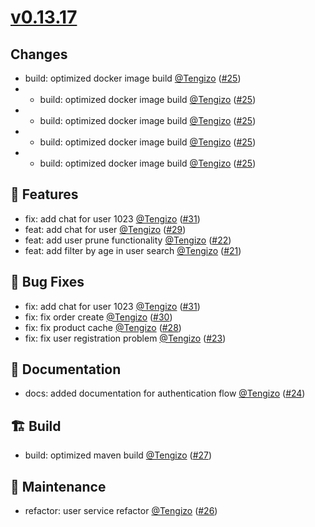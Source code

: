 # [v0.13.17](https://github.com/Tengizo/release-example/releases/tag/v0.13.17)
 ## Changes

- build: optimized docker image build [@Tengizo](https://github.com/Tengizo) ([#25](https://github.com/Tengizo/release-example/pull/25))
- - build: optimized docker image build [@Tengizo](https://github.com/Tengizo) ([#25](https://github.com/Tengizo/release-example/pull/25))
- - build: optimized docker image build [@Tengizo](https://github.com/Tengizo) ([#25](https://github.com/Tengizo/release-example/pull/25))
- - build: optimized docker image build [@Tengizo](https://github.com/Tengizo) ([#25](https://github.com/Tengizo/release-example/pull/25))
-  - build: optimized docker image build [@Tengizo](https://github.com/Tengizo) ([#25](https://github.com/Tengizo/release-example/pull/25))

## 🚀 Features

- fix: add chat for user 1023 [@Tengizo](https://github.com/Tengizo) ([#31](https://github.com/Tengizo/release-example/pull/31))
- feat: add chat for user [@Tengizo](https://github.com/Tengizo) ([#29](https://github.com/Tengizo/release-example/pull/29))
- feat: add user prune functionality [@Tengizo](https://github.com/Tengizo) ([#22](https://github.com/Tengizo/release-example/pull/22))
- feat: add filter by age in user search [@Tengizo](https://github.com/Tengizo) ([#21](https://github.com/Tengizo/release-example/pull/21))

## 🐛 Bug Fixes

- fix: add chat for user 1023 [@Tengizo](https://github.com/Tengizo) ([#31](https://github.com/Tengizo/release-example/pull/31))
- fix: fix order create [@Tengizo](https://github.com/Tengizo) ([#30](https://github.com/Tengizo/release-example/pull/30))
- fix: fix product cache [@Tengizo](https://github.com/Tengizo) ([#28](https://github.com/Tengizo/release-example/pull/28))
- fix: fix user registration problem [@Tengizo](https://github.com/Tengizo) ([#23](https://github.com/Tengizo/release-example/pull/23))

## 📜 Documentation

- docs: added documentation for authentication flow [@Tengizo](https://github.com/Tengizo) ([#24](https://github.com/Tengizo/release-example/pull/24))

## 🏗️ Build

- build: optimized maven  build [@Tengizo](https://github.com/Tengizo) ([#27](https://github.com/Tengizo/release-example/pull/27))

## 🧰 Maintenance

- refactor: user service refactor [@Tengizo](https://github.com/Tengizo) ([#26](https://github.com/Tengizo/release-example/pull/26))
